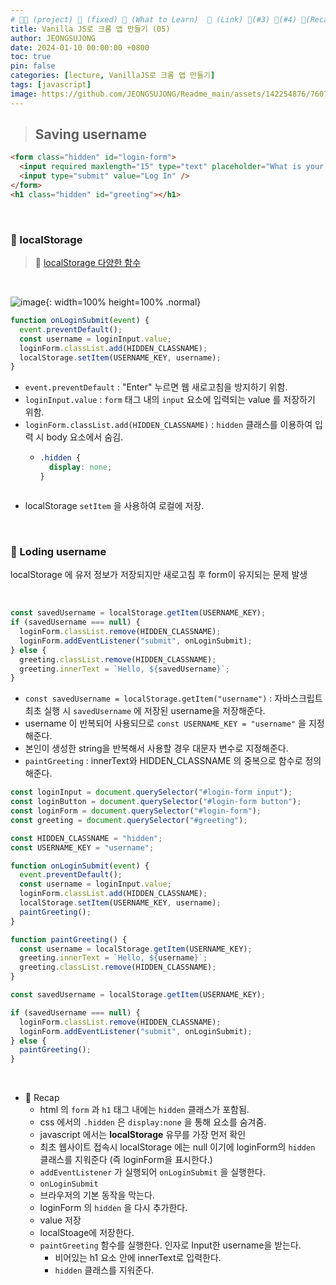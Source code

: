 ```yaml
---
# 👨‍💻 (project) 📌 (fixed) 📖 (What to Learn)  🌱 (Link) 🧷(#3) 📌(#4) 👀(Recap)
title: Vanilla JS로 크롬 앱 만들기 (05)
author: JEONGSUJONG
date: 2024-01-10 00:00:00 +0800
toc: true
pin: false
categories: [lecture, VanillaJS로 크롬 앱 만들기]
tags: [javascript]
image: https://github.com/JEONGSUJONG/Readme_main/assets/142254876/7607d850-fd45-47a2-9bc2-7c2983db77f1
---
```


> ## Saving username

```html
<form class="hidden" id="login-form">
  <input required maxlength="15" type="text" placeholder="What is your name?" />
  <input type="submit" value="Log In" />
</form>
<h1 class="hidden" id="greeting"></h1>
```

<br>

### 🧷 localStorage

> 🌱 [localStorage 다양한 함수](https://developer.mozilla.org/ko/docs/Web/API/Window/localStorage)

<br>

![image](https://github.com/JEONGSUJONG/Readme_main/assets/142254876/c316997c-82b0-4604-a240-796c07612ae4){: width=100% height=100% .normal}

```javascript
function onLoginSubmit(event) {
  event.preventDefault();
  const username = loginInput.value;
  loginForm.classList.add(HIDDEN_CLASSNAME);
  localStorage.setItem(USERNAME_KEY, username);
}
```

- `event.preventDefault` : "Enter" 누르면 웹 새로고침을 방지하기 위함.
- `loginInput.value` : `form` 태그 내의 `input` 요소에 입력되는 value 를 저장하기 위함.
- `loginForm.classList.add(HIDDEN_CLASSNAME)` : `hidden` 클래스를 이용하여 입력 시 body 요소에서 숨김.
  - ```css
    .hidden {
      display: none;
    }
  ```
- localStorage `setItem` 을 사용하여 로컬에 저장.

<br>

### 🧷 Loding username

localStorage 에 유저 정보가 저장되지만 새로고침 후 form이 유지되는 문제 발생

<br>

```javascript
const savedUsername = localStorage.getItem(USERNAME_KEY);
if (savedUsername === null) {
  loginForm.classList.remove(HIDDEN_CLASSNAME);
  loginForm.addEventListener("submit", onLoginSubmit);
} else {
  greeting.classList.remove(HIDDEN_CLASSNAME);
  greeting.innerText = `Hello, ${savedUsername}`;
}
```

- `const savedUsername = localStorage.getItem("username")` : 자바스크립트 최초 실행 시 `savedUsername` 에 저장된 username을 저장해준다.
- username 이 반복되어 사용되므로 `const USERNAME_KEY = "username"` 을 지정해준다.
- 본인이 생성한 string을 반복해서 사용할 경우 대문자 변수로 지정해준다.
- `paintGreeting` : innerText와 HIDDEN_CLASSNAME 의 중복으로 함수로 정의해준다.

```javascript
const loginInput = document.querySelector("#login-form input");
const loginButton = document.querySelector("#login-form button");
const loginForm = document.querySelector("#login-form");
const greeting = document.querySelector("#greeting");

const HIDDEN_CLASSNAME = "hidden";
const USERNAME_KEY = "username";

function onLoginSubmit(event) {
  event.preventDefault();
  const username = loginInput.value;
  loginForm.classList.add(HIDDEN_CLASSNAME);
  localStorage.setItem(USERNAME_KEY, username);
  paintGreeting();
}

function paintGreeting() {
  const username = localStorage.getItem(USERNAME_KEY);
  greeting.innerText = `Hello, ${username}`;
  greeting.classList.remove(HIDDEN_CLASSNAME);
}

const savedUsername = localStorage.getItem(USERNAME_KEY);

if (savedUsername === null) {
  loginForm.classList.remove(HIDDEN_CLASSNAME);
  loginForm.addEventListener("submit", onLoginSubmit);
} else {
  paintGreeting();
}
```

<br>

- 👀 Recap
    - html 의 `form` 과 `h1` 태그 내에는 `hidden` 클래스가 포함됨.
    - css 에서의 `.hidden` 은 `display:none` 을 통해 요소를 숨겨줌.
    - javascript 에서는 **localStorage** 유무를 가장 먼저 확인
    - 최초 웹사이트 접속시 localStorage 에는 null 이기에 loginForm의 `hidden` 클래스를 지워준다 (즉 loginForm을 표시한다.)
    - `addEventListener` 가 실행되어 `onLoginSubmit` 을 실행한다.
    - `onLoginSubmit`
    - 브라우저의 기본 동작을 막는다.
    - loginForm 의 `hidden` 을 다시 추가한다.
    - value 저장
    - localStoage에 저장한다.
    - `paintGreeting` 함수를 실행한다. 인자로 Input한 username을 받는다.
        - 비어있는 h1 요소 안에 innerText로 입력한다.
        - `hidden` 클래스를 지워준다.
